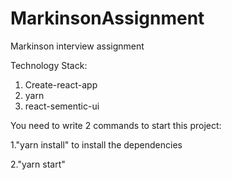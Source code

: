 # MarkinsonAssignment
Markinson interview assignment

Technology Stack:

1. Create-react-app
2. yarn
3. react-sementic-ui

You need to write 2 commands to start this project:

1."yarn install" to install the dependencies

2."yarn start" 

